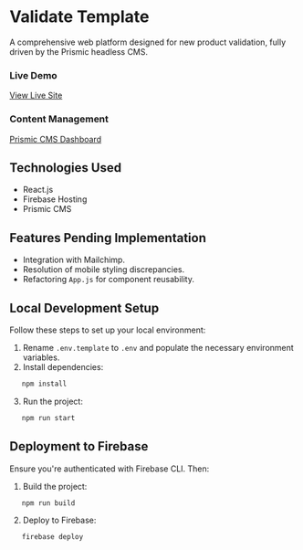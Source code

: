 # **Validate Template**

A comprehensive web platform designed for new product validation, fully driven by the Prismic headless CMS.

### **Live Demo**

[View Live Site](https://validate-template.web.app/)

### **Content Management**

[Prismic CMS Dashboard](https://validate-template.prismic.io/)

## **Technologies Used**

- React.js
- Firebase Hosting
- Prismic CMS

## **Features Pending Implementation**

- Integration with Mailchimp.
- Resolution of mobile styling discrepancies.
- Refactoring `App.js` for component reusability.

## **Local Development Setup**

Follow these steps to set up your local environment:

1. Rename `.env.template` to `.env` and populate the necessary environment variables.
2. Install dependencies:

```bash
   npm install
```

3. Run the project:

```bash
   npm run start
```

## **Deployment to Firebase**

Ensure you're authenticated with Firebase CLI. Then:

1. Build the project:

```bash
   npm run build
```

2. Deploy to Firebase:

```bash
   firebase deploy
```
